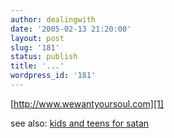 ```yaml
---
author: dealingwith
date: '2005-02-13 21:20:00'
layout: post
slug: '181'
status: publish
title: '...'
wordpress_id: '181'
---
```


[http://www.wewantyoursoul.com][1]

see also: [kids and teens for satan][2]

   [1]: http://www.wewantyoursoul.com

   [2]: http://www.angelfire.com/empire/serpentis666/Kids.html

